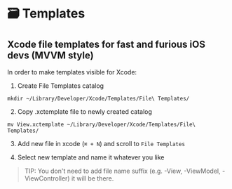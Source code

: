 # 🗃 Templates
## Xcode file templates for fast and furious iOS devs (MVVM style)

In order to make templates visible for Xcode: 

1. Create File Templates catalog

`mkdir ~/Library/Developer/Xcode/Templates/File\ Templates/`

2. Copy .xctemplate file to newly created catalog

`mv View.xctemplate ~/Library/Developer/Xcode/Templates/File\ Templates/`

3. Add new file in xcode (`⌘ + N`) and scroll to `File Templates`

4. Select new template and name it whatever you like
> TIP: You don't need to add file name suffix (e.g. -View, -ViewModel, -ViewController) it will be there.
